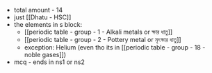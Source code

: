 - total amount - 14
- just [[Dhatu - HSC]]
- the elements in s block: 
	- [[periodic table - group - 1 - Alkali metals or ক্ষার ধাতু]] 
	- [[periodic table - group - 2 - Pottery metal or মৃৎক্ষার ধাতু]]  
	- exception: Helium (even tho its in [[periodic table - group - 18 - noble gases]])
- mcq - ends in ns1 or ns2 